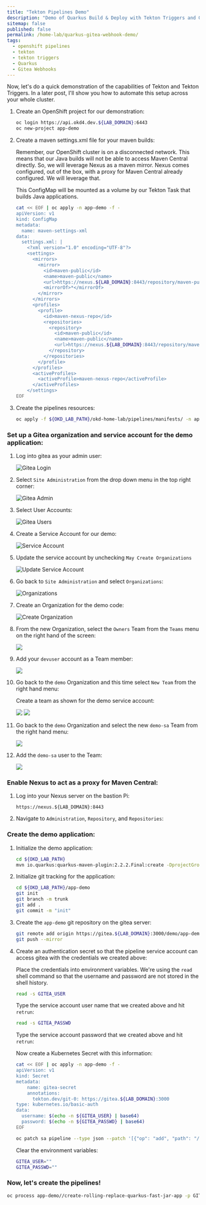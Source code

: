 ```yaml
---
title: "Tekton Pipelines Demo"
description: "Demo of Quarkus Build & Deploy with Tekton Triggers and Gitea Webhooks"
sitemap: false
published: false
permalink: /home-lab/quarkus-gitea-webhook-demo/
tags:
  - openshift pipelines
  - tekton
  - tekton triggers
  - Quarkus
  - Gitea Webhooks
---
```


Now, let's do a quick demonstration of the capabilities of Tekton and Tekton Triggers.  In a later post, I'll show you how to automate this setup across your whole cluster.

1. Create an OpenShift project for our demonstration:

   ```bash
   oc login https://api.okd4.dev.${LAB_DOMAIN}:6443
   oc new-project app-demo
   ```

1. Create a maven settings.xml file for your maven builds:

   Remember, our OpenShift cluster is on a disconnected network.  This means that our Java builds will not be able to access Maven Central directly.  So, we will leverage Nexus as a maven mirror.  Nexus comes configured, out of the box, with a proxy for Maven Central already configured.  We will leverage that.

   This ConfigMap will be mounted as a volume by our Tekton Task that builds Java applications.

   ```bash
   cat << EOF | oc apply -n app-demo -f -
   apiVersion: v1
   kind: ConfigMap
   metadata:
     name: maven-settings-xml
   data:
     settings.xml: |
       <?xml version="1.0" encoding="UTF-8"?>
       <settings>
         <mirrors>
           <mirror>
             <id>maven-public</id>
             <name>maven-public</name>
             <url>https://nexus.${LAB_DOMAIN}:8443/repository/maven-public/</url>
             <mirrorOf>*</mirrorOf>
           </mirror>
         </mirrors>
         <profiles>
           <profile>
             <id>maven-nexus-repo</id>
             <repositories>
               <repository>
                 <id>maven-public</id>
                 <name>maven-public</name>
                 <url>https://nexus.${LAB_DOMAIN}:8443/repository/maven-public/</url>
               </repository>
             </repositories>
           </profile>
         </profiles>
         <activeProfiles>
           <activeProfile>maven-nexus-repo</activeProfile>
         </activeProfiles>
       </settings>
   EOF
   ```

1. Create the pipelines resources:

   ```bash
   oc apply -f ${OKD_LAB_PATH}/okd-home-lab/pipelines/manifests/ -n app-demo
   ```

### Set up a Gitea organization and service account for the demo application:

1. Log into gitea as your admin user:

   ![Gitea Login](images/gitea-login.png)

1. Select `Site Administration` from the drop down menu in the top right corner:

   ![Gitea Admin](images/gitea-site-admin.png)

1. Select User Accounts:

   ![Gitea Users](images/gitea-user-accounts.png)

1. Create a Service Account for our demo:

    ![Service Account](images/gitea-create-service-account.png)

1. Update the service account by unchecking `May Create Organizations`

   ![Update Service Account](images/gitea-update-service-account.png)

1. Go back to `Site Administration` and select `Organizations`:

   ![Organizations](images/gitea-organizations.png)

1. Create an Organization for the demo code:

   ![Create Organization](images/gitea-create-organization.png)

1. From the new Organization, select the `Owners` Team from the `Teams` menu on the right hand of the screen:

   ![](images/gitea-demo-organization.png)

1. Add your `devuser` account as a Team member:

   ![](images/gitea-add-devuser-to-team.png)

1. Go back to the `demo` Organization and this time select `New Team` from the right hand menu:

   Create a team as shown for the demo service account:

   ![](images/gitea-create-team-page1.png)
   ![](images/gitea-create-team-page2.png)

1. Go back to the `demo` Organization and select the new `demo-sa` Team from the right hand menu:

   ![](images/gitea-owners-team.png)

1. Add the `demo-sa` user to the Team:

   ![](images/gitea-add-team-member.png)

### Enable Nexus to act as a proxy for Maven Central:

1. Log into your Nexus server on the bastion Pi:

   `https://nexus.${LAB_DOMAIN}:8443`

1. Navigate to `Administration`, `Repository`, and `Repositories`:


### Create the demo application:

1. Initialize the demo application:

   ```bash
   cd ${OKD_LAB_PATH}
   mvn io.quarkus:quarkus-maven-plugin:2.2.2.Final:create -DprojectGroupId=fun.is.quarkus -DprojectArtifactId=app-demo -DclassName="fun.is.quarkus.AppDemo" -Dpath="/hello" -Dextensions="quarkus-resteasy-jackson"
   ```

1. Initialize git tracking for the application:

   ```bash
   cd ${OKD_LAB_PATH}/app-demo
   git init
   git branch -m trunk
   git add .
   git commit -m "init"
   ```

1. Create the `app-demo` git repository on the gitea server:

   ```bash
   git remote add origin https://gitea.${LAB_DOMAIN}:3000/demo/app-demo
   git push --mirror
   ```

1. Create an authentication secret so that the pipeline service account can access gitea with the credentials we created above:

   Place the credentials into environment variables.  We're using the `read` shell command so that the username and password are not stored in the shell history.

   ```bash
   read -s GITEA_USER
   ```

   Type the service account user name that we created above and hit `retrun`:

   ```bash
   read -s GITEA_PASSWD
   ```

   Type the service account password that we created above and hit `retrun`:

   Now create a Kubernetes Secret with this information:

   ```bash
   cat << EOF | oc apply -n app-demo -f -
   apiVersion: v1
   kind: Secret
   metadata:
       name: gitea-secret
       annotations:
         tekton.dev/git-0: https://gitea.${LAB_DOMAIN}:3000
   type: kubernetes.io/basic-auth
   data:
     username: $(echo -n ${GITEA_USER} | base64)
     password: $(echo -n ${GITEA_PASSWD} | base64)
   EOF

   oc patch sa pipeline --type json --patch '[{"op": "add", "path": "/secrets/-", "value": {"name":"gitea-secret"}}]' -n app-demo
   ```

   Clear the environment variables:

   ```bash
   GITEA_USER=""
   GITEA_PASSWD=""
   ```

### Now, let's create the pipelines!

```bash
oc process app-demo//create-rolling-replace-quarkus-fast-jar-app -p GIT_REPOSITORY=https://gitea.${LAB_DOMAIN}:3000/demo/app-demo -p GIT_BRANCH=trunk | oc apply -n app-demo -f -
```
